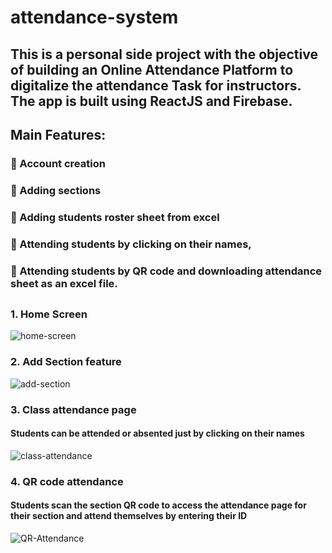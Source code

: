 # attendance-system

## This is a personal side project with the objective of building an Online Attendance Platform to digitalize the attendance Task for instructors. The app is built using ReactJS and Firebase.
## Main Features: 
### 🔵 Account creation 
### 🔵 Adding sections 
### 🔵 Adding students roster sheet from excel
### 🔵 Attending students by clicking on their names,
### 🔵 Attending students by QR code and downloading attendance sheet as an excel file.
##
### 1. Home Screen
![home-screen](https://user-images.githubusercontent.com/66411754/235993613-346efe90-6464-443f-93b4-ab8f4fd4307e.png)

### 2. Add Section feature
![add-section](https://user-images.githubusercontent.com/66411754/235993794-acf48af2-3da0-4a8d-8ae0-a40e8cdceb35.png)

### 3. Class attendance page
#### Students can be attended or absented just by clicking on their names
![class-attendance](https://user-images.githubusercontent.com/66411754/235994462-25caf2dc-7331-4b5d-a739-fe1da83aa322.png)

### 4. QR code attendance  
#### Students scan the section QR code to access the attendance page for their section and attend themselves by entering their ID
![QR-Attendance](https://user-images.githubusercontent.com/66411754/235994816-31786a88-c3c4-4a85-b6ab-ff89b163719d.png)
